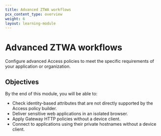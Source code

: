 ```yaml
---
title: Advanced ZTWA workflows
pcx_content_type: overview
weight: 6
layout: learning-module
---
```


# Advanced ZTWA workflows

Configure advanced Access policies to meet the specific requirements of your application or organization.

## Objectives

By the end of this module, you will be able to:

- Check identity-based attributes that are not directly supported by the Access policy builder.
- Deliver sensitive web applications in an isolated browser.
- Apply Gateway HTTP policies without a device client.
- Connect to applications using their private hostnames without a device client.
